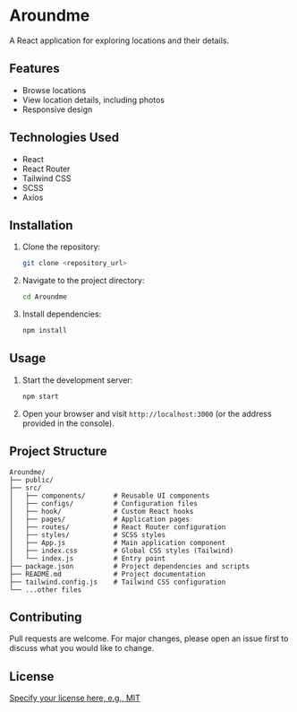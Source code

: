 # Aroundme

A React application for exploring locations and their details.

## Features

- Browse locations
- View location details, including photos
- Responsive design

## Technologies Used

- React
- React Router
- Tailwind CSS
- SCSS
- Axios

## Installation

1.  Clone the repository:

    ```bash
    git clone <repository_url>
    ```

2.  Navigate to the project directory:

    ```bash
    cd Aroundme
    ```

3.  Install dependencies:

    ```bash
    npm install
    ```

## Usage

1.  Start the development server:

    ```bash
    npm start
    ```

2.  Open your browser and visit `http://localhost:3000` (or the address provided in the console).

## Project Structure

```
Aroundme/
├── public/
├── src/
│   ├── components/       # Reusable UI components
│   ├── configs/          # Configuration files
│   ├── hook/             # Custom React hooks
│   ├── pages/            # Application pages
│   ├── routes/           # React Router configuration
│   ├── styles/           # SCSS styles
│   ├── App.js            # Main application component
│   ├── index.css         # Global CSS styles (Tailwind)
│   └── index.js          # Entry point
├── package.json          # Project dependencies and scripts
├── README.md             # Project documentation
├── tailwind.config.js    # Tailwind CSS configuration
└── ...other files
```

## Contributing

Pull requests are welcome. For major changes, please open an issue first to discuss what you would like to change.

## License

[Specify your license here, e.g., MIT](LICENSE)
